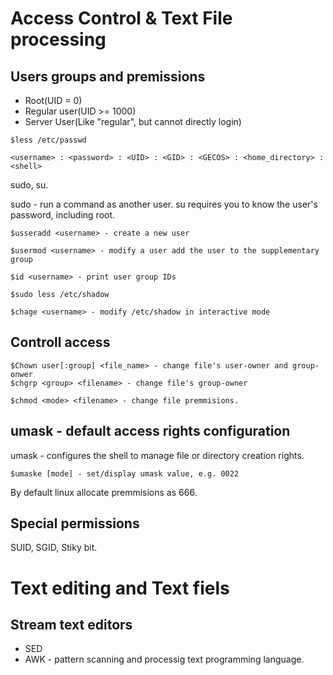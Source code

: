 # Access Control & Text File processing

## Users groups and premissions 
* Root(UID = 0)
* Regular user(UID >= 1000)
* Server User(Like "regular", but cannot directly login)
```
$less /etc/passwd

<username> : <password> : <UID> : <GID> : <GECOS> : <home_directory> : <shell>

```
sudo, su.

sudo - run a command as another user.
su requires you to know the user's password, including root.
```
$usseradd <username> - create a new user 

$usermod <username> - modify a user add the user to the supplementary group

$id <username> - print user group IDs

$sudo less /etc/shadow

$chage <username> - modify /etc/shadow in interactive mode 
```
## Controll access
```
$Chown user[:group] <file_name> - change file's user-owner and group-onwer 
$chgrp <group> <filename> - change file's group-owner

$chmod <mode> <filename> - change file premmisions.
```
## umask - default access rights configuration

umask - configures the shell to manage file or directory creation rights.

```
$umaske [mode] - set/display umask value, e.g. 0022
```

By default linux allocate premmisions as 666.

## Special permissions
SUID, SGID, Stiky bit.

# Text editing and Text fiels

## Stream text editors

- SED
- AWK - pattern scanning and processig text programming language.
